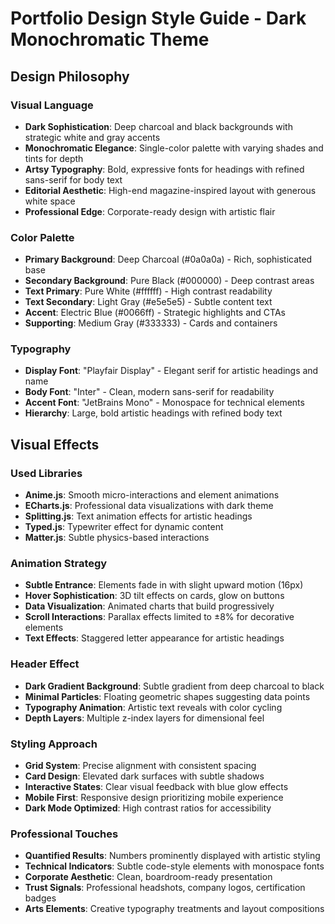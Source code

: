 # Portfolio Design Style Guide - Dark Monochromatic Theme

## Design Philosophy

### Visual Language
- **Dark Sophistication**: Deep charcoal and black backgrounds with strategic white and gray accents
- **Monochromatic Elegance**: Single-color palette with varying shades and tints for depth
- **Artsy Typography**: Bold, expressive fonts for headings with refined sans-serif for body text
- **Editorial Aesthetic**: High-end magazine-inspired layout with generous white space
- **Professional Edge**: Corporate-ready design with artistic flair

### Color Palette
- **Primary Background**: Deep Charcoal (#0a0a0a) - Rich, sophisticated base
- **Secondary Background**: Pure Black (#000000) - Deep contrast areas
- **Text Primary**: Pure White (#ffffff) - High contrast readability
- **Text Secondary**: Light Gray (#e5e5e5) - Subtle content text
- **Accent**: Electric Blue (#0066ff) - Strategic highlights and CTAs
- **Supporting**: Medium Gray (#333333) - Cards and containers

### Typography
- **Display Font**: "Playfair Display" - Elegant serif for artistic headings and name
- **Body Font**: "Inter" - Clean, modern sans-serif for readability
- **Accent Font**: "JetBrains Mono" - Monospace for technical elements
- **Hierarchy**: Large, bold artistic headings with refined body text

## Visual Effects

### Used Libraries
- **Anime.js**: Smooth micro-interactions and element animations
- **ECharts.js**: Professional data visualizations with dark theme
- **Splitting.js**: Text animation effects for artistic headings
- **Typed.js**: Typewriter effect for dynamic content
- **Matter.js**: Subtle physics-based interactions

### Animation Strategy
- **Subtle Entrance**: Elements fade in with slight upward motion (16px)
- **Hover Sophistication**: 3D tilt effects on cards, glow on buttons
- **Data Visualization**: Animated charts that build progressively
- **Scroll Interactions**: Parallax effects limited to ±8% for decorative elements
- **Text Effects**: Staggered letter appearance for artistic headings

### Header Effect
- **Dark Gradient Background**: Subtle gradient from deep charcoal to black
- **Minimal Particles**: Floating geometric shapes suggesting data points
- **Typography Animation**: Artistic text reveals with color cycling
- **Depth Layers**: Multiple z-index layers for dimensional feel

### Styling Approach
- **Grid System**: Precise alignment with consistent spacing
- **Card Design**: Elevated dark surfaces with subtle shadows
- **Interactive States**: Clear visual feedback with blue glow effects
- **Mobile First**: Responsive design prioritizing mobile experience
- **Dark Mode Optimized**: High contrast ratios for accessibility

### Professional Touches
- **Quantified Results**: Numbers prominently displayed with artistic styling
- **Technical Indicators**: Subtle code-style elements with monospace fonts
- **Corporate Aesthetic**: Clean, boardroom-ready presentation
- **Trust Signals**: Professional headshots, company logos, certification badges
- **Arts Elements**: Creative typography treatments and layout compositions